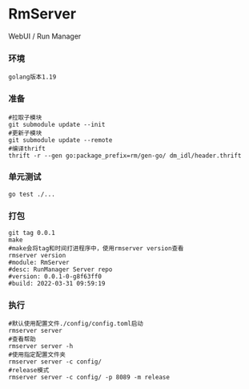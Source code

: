# RmServer

WebUI / Run Manager

### 环境
```
golang版本1.19
```

### 准备
```shell
#拉取子模块
git submodule update --init 
#更新子模块
git submodule update --remote
#编译thrift
thrift -r --gen go:package_prefix=rm/gen-go/ dm_idl/header.thrift 
```

### 单元测试
```shell
go test ./...
```

### 打包
```shell
git tag 0.0.1
make
#make会将tag和时间打进程序中，使用rmserver version查看
rmserver version
#module: RmServer
#desc: RunManager Server repo
#version: 0.0.1-0-g8f63ff0
#build: 2022-03-31 09:59:19
```

### 执行
```shell
#默认使用配置文件./config/config.toml启动
rmserver server 
#查看帮助
rmserver server -h 
#使用指定配置文件夹
rmserver server -c config/
#release模式
rmserver server -c config/ -p 8089 -m release 
```
